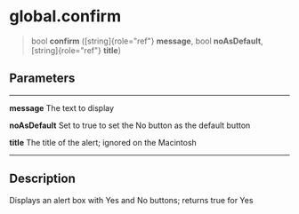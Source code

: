 global.confirm
==============

> bool **confirm** ([string]{role="ref"} **message**, bool
> **noAsDefault**, [string]{role="ref"} **title**)

Parameters
----------

  ----------------- -----------------------------------------------------
  **message**       The text to display

  **noAsDefault**   Set to true to set the No button as the default
                    button

  **title**         The title of the alert; ignored on the Macintosh
  ----------------- -----------------------------------------------------

Description
-----------

Displays an alert box with Yes and No buttons; returns true for Yes
